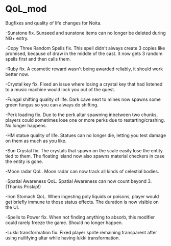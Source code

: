 # QoL_mod
Bugfixes and quality of life changes for Noita.

-Sunstone fix. Sunseed and sunstone items can no longer be deleted during NG+ entry.

-Copy Three Random Spells fix. This spell didn't always create 3 copies like promised, because of draw in the middle of the cast. It now gets 3 random spells first and then calls them.

-Ruby fix. A cosmetic reward wasn't being awarded reliably, it should work better now.

-Crystal key fix. Fixed an issue where losing a crystal key that had listened to a music machine would lock you out of the quest.

-Fungal shifting quality of life. Dark cave next to mines now spawns some green fungus so you can always do shifting.

-Perk loading fix. Due to the perk altar spawning inbetween two chunks, players could sometimes lose one or more perks due to restarting/crashing. No longer happens.

-HM statue quality of life. Statues can no longer die, letting you test damage on them as much as you like.

-Sun Crystal fix. The crystals that spawn on the scale easily lose the entity tied to them. The floating island now also spawns material checkers in case the entity is gone.

-Moon radar QoL. Moon radar can now track all kinds of celestial bodies.

-Spatial Awareness QoL. Spatial Awareness can now count beyond 3. (Thanks Priskip!)

-Iron Stomach QoL. When ingesting poly liquids or poisons, player would get briefly immune to those status effects. The duration is now visible on the UI.

-Spells to Power fix. When not finding anything to absorb, this modifier could rarely freeze the game. Should no longer happen.

-Lukki transformation fix. Fixed player sprite remaining transparent after using nullifying altar while having lukki transformation.